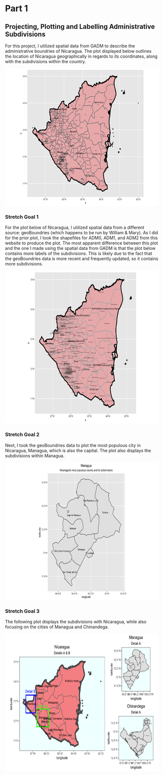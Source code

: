 # Part 1 

## Projecting, Plotting and Labelling Administrative Subdivisions

For this project, I utilized spatial data from GADM to describe the administrative boundries of Nicaragua. The plot displayed below outlines the location of Nicaragua geographically in regards to its coordinates, along with the subdivisions within the country. 

<img src="nicaragua.png" width="900" height="450" />

### Stretch Goal 1

For the plot below of Nicaragua, I utilized spatial data from a different source: geoBoundries (which happens to be run by William & Mary). As I did for the prior plot, I took the shapefiles for ADM0, ADM1, and ADM2 from this website to produce the plot. The most apparent difference between this plot and the one I made using the spatial data from GADM is that the plot below contains more labels of the subdivisions. This is likely due to the fact that the geoBoundries data is more recent and frequently updated, so it contains more subdivisions. 

<img src="nicaragua_1.png" width="950" height="500" />

### Stretch Goal 2

Next, I took the geoBoundries data to plot the most populous city in Nicaragua, Managua, which is also the capital. The plot also displays the subdivisions within Managua.

<img src="managua.png" width="900" height="450" />

### Stretch Goal 3

The following plot displays the subdivisions with Nicaragua, while also focusing on the cities of Managua and Chinandega.

<img src="nicaraguaplot3.png" width="900" height="450" />
